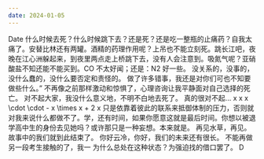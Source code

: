 ```yaml
---
date: 2024-01-05
---
```


Date
什么时候去死？什么时候跳下去？还是死？还是吃一整瓶的止痛药？自我太痛了。安替比林还有两罐。酒精的药理作用呢？上吊也不能立刻死。跳长江吧，夜晚在江心洲躲起来，到夜里两点走上桥跳下去，没有人会注意到。吸氮气呢？亚硝酸盐不知还能不能买到。CO 不太好闻；还是：N2 好一些。
没关系的，没事的，没什么蠢的，没什么要否定和责怪的。
做了许多错事，我还是对你们可也不知要做些什么。”
不再像之前那样激动和惊惧了，心理咨询让我平静面对自己选择的死亡。
对不起大家，我没什么意义地，不明不白地去死了。
真的很对不起...
x x x \cdot \cdot - x \times x + 2 x
只是依靠着彼此的联系来抵御体制的压力，否则就对我来说什么都做不了。学，还有时间，如果你愿意这就是最后时间。你想以被退学高中生的身份去见她吗？或许那只是一种妄想。本来就是。
再见水草，再见。故事中的我们就到此结束了。
你好云冷，你好，我们的未来还有很长。
不能再做另一段考生接触的了，我一
为什么总处在这种状态？为强迫找的借口罢了。
D
